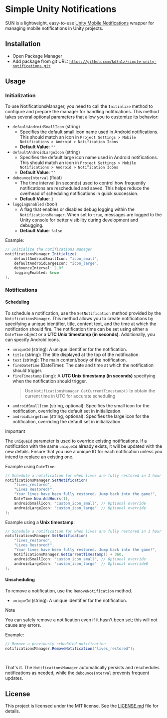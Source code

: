 # Simple Unity Notifications

SUN is a lightweight, easy-to-use [Unity Mobile Notifications](https://github.com/Unity-Technologies/com.unity.mobile.notifications) wrapper for managing mobile notifications in Unity projects.

## Installation

-   Open Package Manager
-   Add package from git URL:
    <code>https://github.com/kd3n1z/simple-unity-notifications.git</code>

## Usage

### Initialization

To use NotificationsManager, you need to call the <code>Initialize</code> method to configure and prepare the manager for handling notifications. This method takes several optional parameters that allow you to customize its behavior:

-   <code>defaultAndroidSmallIcon</code> (string)
    -   Specifies the default small icon name used in Android notifications. This should match an icon in <code>Project Settings > Mobile Notifications > Android > Notification Icons</code>
    -   **Default Value**: <code>""</code>
-   <code>defaultAndroidLargeIcon</code> (string)
    -   Specifies the default large icon name used in Android notifications. This should match an icon in <code>Project Settings > Mobile Notifications > Android > Notification Icons</code>
    -   **Default Value**: <code>""</code>
-   <code>debounceInterval</code> (float)
    -   The time interval (in seconds) used to control how frequently notifications are rescheduled and saved. This helps reduce the overhead of scheduling notifications in quick succession.
    -   **Default Value**: <code>1</code>
-   <code>loggingEnabled</code> (bool)
    -   A flag that enables or disables debug logging within the <code>NotificationsManager</code>. When set to <code>true</code>, messages are logged to the Unity console for better visibility during development and debugging.
    -   **Default Value**: <code>false</code>

Example:

```csharp
// Initialize the notifications manager
notificationsManager.Initialize(
    defaultAndroidSmallIcon: "icon_small",
    defaultAndroidLargeIcon: "icon_large",
    debounceInterval: 2.0f
    loggingEnabled: true
);
```

### Notifications

#### Scheduling

To schedule a notification, use the <code>SetNotification</code> method provided by the <code>NotificationsManager</code>. This method allows you to create notifications by specifying a unique identifier, title, content text, and the time at which the notification should fire. The notification time can be set using either a <code>DateTime</code> object or a **UTC Unix timestamp (in seconds)**. Additionally, you can specify Android icons.

-   <code>uniqueId</code> (string): A unique identifier for the notification.
-   <code>title</code> (string): The title displayed at the top of the notification.
-   <code>text</code> (string): The main content/body of the notification.
-   <code>fireDateTime</code> (DateTime): The date and time at which the notification should trigger.
-   <code>fireTimestamp</code> (long): A **UTC Unix timestamp (in seconds)** specifying when the notification should trigger.
    > Use <code>NotificationsManager.GetCurrentTimestamp()</code> to obtain the current time in UTC for accurate scheduling.
-   <code>androidSmallIcon</code> (string, optional): Specifies the small icon for the notification, overriding the default set in initialization.
-   <code>androidLargeIcon</code> (string, optional): Specifies the large icon for the notification, overriding the default set in initialization.

> [!IMPORTANT]
> The <code>uniqueId</code> parameter is used to override existing notifications. If a notification with the same <code>uniqueId</code> already exists, it will be updated with the new details. Ensure that you use a unique ID for each notification unless you intend to replace an existing one.

Example using <code>DateTime</code>:

```csharp
// Schedule a notification for when lives are fully restored in 1 hour
notificationsManager.SetNotification(
    "lives_restored",
    "Lives Restored!",
    "Your lives have been fully restored. Jump back into the game!",
    DateTime.Now.AddHours(1),
    androidSmallIcon: "custom_icon_small", // Optional override
    androidLargeIcon: "custom_icon_large"  // Optional override
);
```

Example using a **Unix timestamp**:

```csharp
// Schedule a notification for when lives are fully restored in 1 hour (3600 seconds)
notificationsManager.SetNotification(
    "lives_restored",
    "Lives Restored!",
    "Your lives have been fully restored. Jump back into the game!",
    NotificationsManager.GetCurrentTimestamp() + 360,
    androidSmallIcon: "custom_icon_small", // Optional override
    androidLargeIcon: "custom_icon_large"  // Optional override0
);
```

#### Unscheduling

To remove a notification, use the <code>RemoveNotification</code> method.

-   <code>uniqueId</code> (string): A unique identifier for the notification.

> [!NOTE]
> You can safely remove a notification even if it hasn't been set; this will not cause any errors.

Example:

```csharp
// Remove a previously scheduled notification
notificationsManager.RemoveNotification("lives_restored");
```

<br/>

That's it. The <code>NotificationsManager</code> automatically persists and reschedules notifications as needed, while the <code>debounceInterval</code> prevents frequent updates.

## License

This project is licensed under the MIT license. See the [LICENSE.md](LICENSE.md) file for details.

